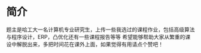 # 简介
题主是哈工大一名计算机专业研究生，上传一些我选过的课程作业，包括高级算法与程序设计，ERP，凸优化还有一些课程报告等等
希望能够帮助大家从繁重的课设中解脱出来，多把时间花在课外上面，如果觉得有用请点个赞吧！
